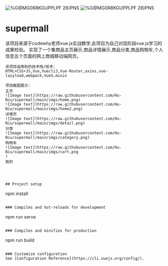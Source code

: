 ![%G@MG0R8KGUPPLPF 28}PNS](https://user-images.githubusercontent.com/81688475/131467306-285b1abb-7c34-470f-8944-ce801f2c2a89.png)
![%G@MG0R8KGUPPLPF 28}PNS](https://user-images.githubusercontent.com/81688475/131467293-5b3a756c-60da-45ca-a48d-ecf273ab8a08.png)
# supermall
该项目来源于codewhy老师vue.js实战教学,此项目为自己对现阶段vue.js学习的成果检验。
实现了一个集商品主页展示,商品详情展示,商品分类,商品购物车,个人信息五个页面的网上商城移动端网页。
```
该项目运用到的技术栈/技术:
HTML+CSS+JS,Vue,Vuecli3,Vue-Router,axios,vue-lazyload,webpack,VueX,mixin

项目截图展示:
主页
![Image text](https://raw.githubusercontent.com/Hu-Niu/supermall/main/imgs/home.png)
![Image text](https://raw.githubusercontent.com/Hu-Niu/supermall/main/imgs/home2.png)
详情页
![Image text](https://raw.githubusercontent.com/Hu-Niu/supermall/main/imgs/detail.png)
分类
![Image text](https://raw.githubusercontent.com/Hu-Niu/supermall/main/imgs/category.png)
购物车
![Image text](https://raw.githubusercontent.com/Hu-Niu/supermall/main/imgs/cart.png
)
我的




## Project setup
```
npm install
```

### Compiles and hot-reloads for development
```
npm run serve
```

### Compiles and minifies for production
```
npm run build
```

### Customize configuration
See [Configuration Reference](https://cli.vuejs.org/config/).
